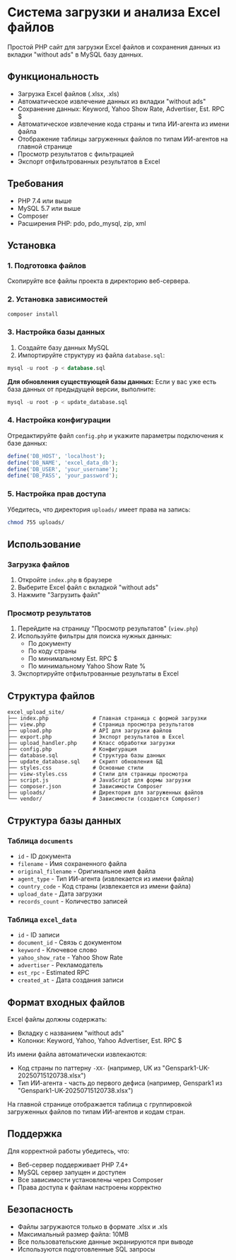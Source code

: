 # Система загрузки и анализа Excel файлов

Простой PHP сайт для загрузки Excel файлов и сохранения данных из вкладки "without ads" в MySQL базу данных.

## Функциональность

- Загрузка Excel файлов (.xlsx, .xls)
- Автоматическое извлечение данных из вкладки "without ads"
- Сохранение данных: Keyword, Yahoo Show Rate, Advertiser, Est. RPC $
- Автоматическое извлечение кода страны и типа ИИ-агента из имени файла
- Отображение таблицы загруженных файлов по типам ИИ-агентов на главной странице
- Просмотр результатов с фильтрацией
- Экспорт отфильтрованных результатов в Excel

## Требования

- PHP 7.4 или выше
- MySQL 5.7 или выше
- Composer
- Расширения PHP: pdo, pdo_mysql, zip, xml

## Установка

### 1. Подготовка файлов

Скопируйте все файлы проекта в директорию веб-сервера.

### 2. Установка зависимостей

```bash
composer install
```

### 3. Настройка базы данных

1. Создайте базу данных MySQL
2. Импортируйте структуру из файла `database.sql`:

```sql
mysql -u root -p < database.sql
```

**Для обновления существующей базы данных:**
Если у вас уже есть база данных от предыдущей версии, выполните:

```sql
mysql -u root -p < update_database.sql
```

### 4. Настройка конфигурации

Отредактируйте файл `config.php` и укажите параметры подключения к базе данных:

```php
define('DB_HOST', 'localhost');
define('DB_NAME', 'excel_data_db');
define('DB_USER', 'your_username');
define('DB_PASS', 'your_password');
```

### 5. Настройка прав доступа

Убедитесь, что директория `uploads/` имеет права на запись:

```bash
chmod 755 uploads/
```

## Использование

### Загрузка файлов

1. Откройте `index.php` в браузере
2. Выберите Excel файл с вкладкой "without ads"
3. Нажмите "Загрузить файл"

### Просмотр результатов

1. Перейдите на страницу "Просмотр результатов" (`view.php`)
2. Используйте фильтры для поиска нужных данных:
   - По документу
   - По коду страны
   - По минимальному Est. RPC $
   - По минимальному Yahoo Show Rate %
3. Экспортируйте отфильтрованные результаты в Excel

## Структура файлов

```
excel_upload_site/
├── index.php              # Главная страница с формой загрузки
├── view.php               # Страница просмотра результатов
├── upload.php             # API для загрузки файлов
├── export.php             # Экспорт результатов в Excel
├── upload_handler.php     # Класс обработки загрузки
├── config.php             # Конфигурация
├── database.sql           # Структура базы данных
├── update_database.sql    # Скрипт обновления БД
├── styles.css             # Основные стили
├── view-styles.css        # Стили для страницы просмотра
├── script.js              # JavaScript для формы загрузки
├── composer.json          # Зависимости Composer
├── uploads/               # Директория для загруженных файлов
└── vendor/                # Зависимости (создается Composer)
```

## Структура базы данных

### Таблица `documents`
- `id` - ID документа
- `filename` - Имя сохраненного файла
- `original_filename` - Оригинальное имя файла
- `agent_type` - Тип ИИ-агента (извлекается из имени файла)
- `country_code` - Код страны (извлекается из имени файла)
- `upload_date` - Дата загрузки
- `records_count` - Количество записей

### Таблица `excel_data`
- `id` - ID записи
- `document_id` - Связь с документом
- `keyword` - Ключевое слово
- `yahoo_show_rate` - Yahoo Show Rate
- `advertiser` - Рекламодатель
- `est_rpc` - Estimated RPC
- `created_at` - Дата создания записи

## Формат входных файлов

Excel файлы должны содержать:
- Вкладку с названием "without ads"
- Колонки: Keyword, Yahoo, Yahoo Advertiser, Est. RPC $

Из имени файла автоматически извлекаются:
- Код страны по паттерну `-XX-` (например, UK из "Genspark1-UK-20250715120738.xlsx")
- Тип ИИ-агента - часть до первого дефиса (например, Genspark1 из "Genspark1-UK-20250715120738.xlsx")

На главной странице отображается таблица с группировкой загруженных файлов по типам ИИ-агентов и кодам стран.

## Поддержка

Для корректной работы убедитесь, что:
- Веб-сервер поддерживает PHP 7.4+
- MySQL сервер запущен и доступен
- Все зависимости установлены через Composer
- Права доступа к файлам настроены корректно

## Безопасность

- Файлы загружаются только в формате .xlsx и .xls
- Максимальный размер файла: 10MB
- Все пользовательские данные экранируются при выводе
- Используются подготовленные SQL запросы


